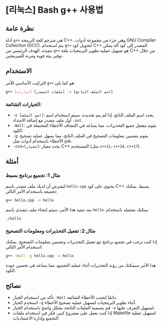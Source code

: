 # [리눅스] Bash g++ 사용법

## نظرة عامة
أداة `g++` هي مترجم للغة البرمجة C++، وهي جزء من مجموعة أدوات GNU Compiler Collection (GCC). يتم استخدام `g++` لتحويل كود C++ المصدر إلى كود آلة يمكن تنفيذه. الهدف الرئيسي من `g++` هو تسهيل عملية تطوير البرمجيات بلغة C++ من خلال توفير بيئة قوية ومرنة للمبرمجين.

## الاستخدام
التركيب الأساسي للأمر `g++` هو كما يلي:

```bash
g++ [خيارات] [ملفات المصدر] -o [اسم الملف الناتج]
```

### الخيارات الشائعة:
- `-o [اسم الملف]`: يحدد اسم الملف الناتج. إذا لم يتم تحديده، سيتم استخدام اسم أول ملف مصدر مع إضافة الامتداد `.out`.
- `-Wall`: يقوم بتفعيل جميع التحذيرات، مما يساعد في اكتشاف الأخطاء المحتملة في الكود.
- `-g`: يقوم بتضمين معلومات التصحيح في الملف الناتج، مما يسهل عملية تصحيح الأخطاء باستخدام أدوات مثل `gdb`.
- `-std=[معيار]`: يحدد معيار C++ المستخدم (مثل `c++11`، `c++14`، `c++17`).

## أمثلة
### مثال 1: تجميع برنامج بسيط
لنفترض أن لديك ملف مصدر باسم `hello.cpp` يحتوي على كود C++ بسيط. يمكنك تجميعه باستخدام الأمر التالي:

```bash
g++ hello.cpp -o hello
```

بعد تنفيذ هذا الأمر، سيتم إنشاء ملف تنفيذي باسم `hello`. يمكنك تشغيله باستخدام:

```bash
./hello
```

### مثال 2: تفعيل التحذيرات ومعلومات التصحيح
إذا كنت ترغب في تجميع برنامج مع تفعيل التحذيرات وتضمين معلومات التصحيح، يمكنك استخدام الأمر التالي:

```bash
g++ -Wall -g hello.cpp -o hello
```

هذا الأمر سيمكنك من رؤية التحذيرات أثناء عملية التجميع، مما يساعد في تحسين جودة الكود.

## نصائح
- تأكد من استخدام الخيار `-Wall` دائمًا لتجنب الأخطاء الشائعة.
- استخدم الخيار `-g` أثناء تطوير البرمجيات لتسهيل عملية تصحيح الأخطاء.
- قم بتسمية الملفات الناتجة بشكل واضح باستخدام الخيار `-o` لتسهيل التعرف عليها.
- إذا كنت تعمل على مشروع كبير، فكر في استخدام ملفات Makefile لتسهيل عملية التجميع وإدارة الاعتماديات.